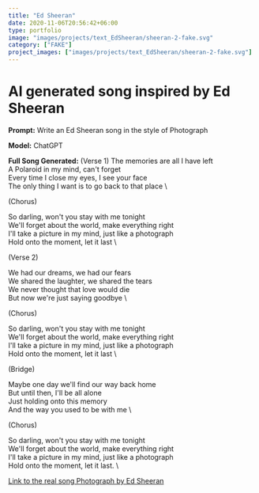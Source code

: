 ```yaml
---
title: "Ed Sheeran"
date: 2020-11-06T20:56:42+06:00
type: portfolio
image: "images/projects/text_EdSheeran/sheeran-2-fake.svg"
category: ["FAKE"]
project_images: ["images/projects/text_EdSheeran/sheeran-2-fake.svg"]
---
```


# AI generated song inspired by Ed Sheeran

**Prompt:** Write an Ed Sheeran song in the style of Photograph

**Model:** ChatGPT

**Full Song Generated:** 
(Verse 1)
The memories are all I have left \
A Polaroid in my mind, can't forget \
Every time I close my eyes, I see your face \
The only thing I want is to go back to that place \

(Chorus)

So darling, won't you stay with me tonight \
We'll forget about the world, make everything right \
I'll take a picture in my mind, just like a photograph \
Hold onto the moment, let it last \

(Verse 2)

We had our dreams, we had our fears \
We shared the laughter, we shared the tears \
We never thought that love would die \
But now we're just saying goodbye \

(Chorus)

So darling, won't you stay with me tonight \
We'll forget about the world, make everything right \
I'll take a picture in my mind, just like a photograph \
Hold onto the moment, let it last \

(Bridge)

Maybe one day we'll find our way back home \
But until then, I'll be all alone \
Just holding onto this memory \
And the way you used to be with me \

(Chorus)

So darling, won't you stay with me tonight \
We'll forget about the world, make everything right \
I'll take a picture in my mind, just like a photograph \
Hold onto the moment, let it last. \


[Link to the real song Photograph by Ed Sheeran](https://www.youtube.com/watch?v=nSDgHBxUbVQ)

